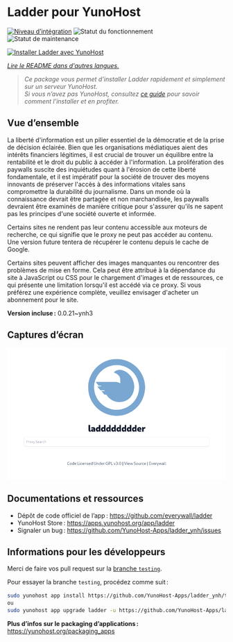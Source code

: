 <!--
Nota bene : ce README est automatiquement généré par <https://github.com/YunoHost/apps/tree/master/tools/readme_generator>
Il NE doit PAS être modifié à la main.
-->

# Ladder pour YunoHost

[![Niveau d’intégration](https://dash.yunohost.org/integration/ladder.svg)](https://ci-apps.yunohost.org/ci/apps/ladder/) ![Statut du fonctionnement](https://ci-apps.yunohost.org/ci/badges/ladder.status.svg) ![Statut de maintenance](https://ci-apps.yunohost.org/ci/badges/ladder.maintain.svg)

[![Installer Ladder avec YunoHost](https://install-app.yunohost.org/install-with-yunohost.svg)](https://install-app.yunohost.org/?app=ladder)

*[Lire le README dans d'autres langues.](./ALL_README.md)*

> *Ce package vous permet d’installer Ladder rapidement et simplement sur un serveur YunoHost.*  
> *Si vous n’avez pas YunoHost, consultez [ce guide](https://yunohost.org/install) pour savoir comment l’installer et en profiter.*

## Vue d’ensemble

La liberté d'information est un pilier essentiel de la démocratie et de la prise de décision éclairée. Bien que les organisations médiatiques aient des intérêts financiers légitimes, il est crucial de trouver un équilibre entre la rentabilité et le droit du public à accéder à l'information. La prolifération des paywalls suscite des inquiétudes quant à l'érosion de cette liberté fondamentale, et il est impératif pour la société de trouver des moyens innovants de préserver l'accès à des informations vitales sans compromettre la durabilité du journalisme. Dans un monde où la connaissance devrait être partagée et non marchandisée, les paywalls devraient être examinés de manière critique pour s'assurer qu'ils ne sapent pas les principes d'une société ouverte et informée.

Certains sites ne rendent pas leur contenu accessible aux moteurs de recherche, ce qui signifie que le proxy ne peut pas accéder au contenu. Une version future tentera de récupérer le contenu depuis le cache de Google.

Certains sites peuvent afficher des images manquantes ou rencontrer des problèmes de mise en forme. Cela peut être attribué à la dépendance du site à JavaScript ou CSS pour le chargement d'images et de ressources, ce qui présente une limitation lorsqu'il est accédé via ce proxy. Si vous préférez une expérience complète, veuillez envisager d'acheter un abonnement pour le site.

**Version incluse :** 0.0.21~ynh3

## Captures d’écran

![Capture d’écran de Ladder](./doc/screenshots/example.png)

## Documentations et ressources

- Dépôt de code officiel de l’app : <https://github.com/everywall/ladder>
- YunoHost Store : <https://apps.yunohost.org/app/ladder>
- Signaler un bug : <https://github.com/YunoHost-Apps/ladder_ynh/issues>

## Informations pour les développeurs

Merci de faire vos pull request sur la [branche `testing`](https://github.com/YunoHost-Apps/ladder_ynh/tree/testing).

Pour essayer la branche `testing`, procédez comme suit :

```bash
sudo yunohost app install https://github.com/YunoHost-Apps/ladder_ynh/tree/testing --debug
ou
sudo yunohost app upgrade ladder -u https://github.com/YunoHost-Apps/ladder_ynh/tree/testing --debug
```

**Plus d’infos sur le packaging d’applications :** <https://yunohost.org/packaging_apps>
